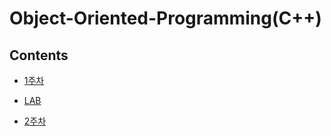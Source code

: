 # Object-Oriented-Programming(C++)

## Contents

- [1주차](oop1.md)
- [LAB](20190904.cpp)

- [2주차](oop2.md)
